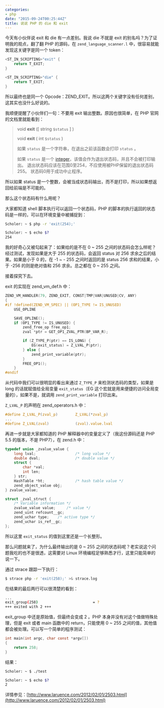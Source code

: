 ```yaml
---
categories:
- php
date: "2015-09-24T00:25:44Z"
title: 说说 PHP 的 die 和 exit
---
```


今天有小伙伴说 exit 和 die 有一点差别。我说 die 不就是 exit 的别名吗？为了证明我的观点，翻了翻 PHP 的源码，在 `zend_language_scanner.l` 中，很容易就能发现这关键字是同一个 token：

``` c
<ST_IN_SCRIPTING>"exit" {
	return T_EXIT;
}

<ST_IN_SCRIPTING>"die" {
	return T_EXIT;
}
```

所以最终也是同一个 Opcode：ZEND_EXIT。所以这两个关键字没有任何差别，这其实也没什么好说的。

我顺便提醒了小伙伴们一句：不要用 exit 输出整数。原因也很简单，在 PHP 官网的文档里就能看到：

> void **exit** ([ string `$status` ] )
>
> void **exit** ( int `$status` )
>
> 如果 `status` 是一个字符串，在退出之前该函数会打印 `status` 。
>
> 如果 `status` 是一个 [integer](http://php.net/manual/zh/language.types.integer.php)，该值会作为退出状态码，并且不会被打印输出。 退出状态码应该在范围0至254，不应使用被PHP保留的退出状态码255。 状态码0用于成功中止程序。

所以如果 status 是一个整数，会被当成状态码输出，而不是打印，所以如果想返回给前端是不可能的。

那么这个状态码有什么用呢？

大家都知道 shell 脚本执行可以返回一个状态码，PHP 的脚本的执行返回的状态码是一样的，可以在环境变量中被捕捉到：

``` sh
Scholer: ~ $ php -r 'exit(254);'

Scholer: ~ $ echo $?
254
```

我的好奇心又被勾起来了：如果给的是不在 0 ~ 255 之间的状态码会怎么样呢？经过测试，发现如果是大于 255 的状态码，会返回 status 对 256 求余之后的结果。如果是小于 0 的，在 -1 ~ - 255 之间时返回的是 status 256 求和的结果，小于 -256 的则是绝对值和 256 求余。总之都在 0 ~ 255 之间。

接着探究下去。

exit 的实现在 zend\_vm\_def.h 中：

``` c
ZEND_VM_HANDLER(79, ZEND_EXIT, CONST|TMP|VAR|UNUSED|CV, ANY)
{
#if !defined(ZEND_VM_SPEC) || (OP1_TYPE != IS_UNUSED)
	USE_OPLINE

	SAVE_OPLINE();
	if (OP1_TYPE != IS_UNUSED) {
		zend_free_op free_op1;
		zval *ptr = GET_OP1_ZVAL_PTR(BP_VAR_R);

		if (Z_TYPE_P(ptr) == IS_LONG) {
			EG(exit_status) = Z_LVAL_P(ptr);
		} else {
			zend_print_variable(ptr);
		}
		FREE_OP1();
	}
#endif
```

从代码中我们可以很明显的看出来通过 `Z_TYPE_P` 来检测状态码的类型，如果是 long 的话就赋值给全局变量 `exit_status`（EG 这个宏就是用来便捷的访问全局变量的），如果不是，就调用 `zend_print_variable` 打印出来。

`Z_LVAL_P` 的声明在 zend_operators.h 中：

``` c
#define Z_LVAL_P(zval_p)		Z_LVAL(*zval_p)
...
#define Z_LVAL(zval)			(zval).value.lval
```

再进一步就是大家都知道的 PHP 解释器中的变量定义了（我这份源码还是 PHP 5.5 的版本，不是 PHP7），在 zend.h 中：

``` C
typedef union _zvalue_value {
	long lval;					/* long value */
	double dval;				/* double value */
	struct {
		char *val;
		int len;
	} str;
	HashTable *ht;				/* hash table value */
	zend_object_value obj;
} zvalue_value;

struct _zval_struct {
	/* Variable information */
	zvalue_value value;		/* value */
	zend_uint refcount__gc;
	zend_uchar type;	/* active type */
	zend_uchar is_ref__gc;
};
```

所以这里 `exit_status` 的值到这里还是一个长整形。

那么问题就来了，为什么最终输出的是 0 ~ 255 之间的状态码呢？老实说这个问题我吃的也不是很透，这需要对 Linux 环境编程足够熟悉才行，这里只能简单的说一下。

通过 strace 跟踪一下执行：

``` sh
$ strace php -r 'exit(258);' >& strace.log
```

在结果的最后两行可以很清楚的看到：

``` sh
...
exit_group(258)                         = ?
+++ exited with 2 +++
```

exit_group 中还是原始值，但最终会变成 2 。PHP 本身并没有对这个值做特殊处理，但是 exit 或者 main 函数中的 return，只能使用 0 ~ 255 之间的值，其他值都会被处理。可以写一个简单的程序测试：

``` c
int main(int argc, char const *argv[])
{
    return 258;
}
```

结果：

``` sh
Scholer: ~ $ ./test

Scholer: ~ $ echo $?
2
```

详情参见：[http://www.laruence.com/2012/02/01/2503.html](http://www.laruence.com/2012/02/01/2503.html)
